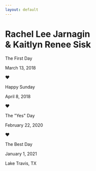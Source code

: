 ```yaml
---
layout: default
---
```


<h1>Rachel Lee Jarnagin<br>& Kaitlyn Renee Sisk</h1>
<div class="index-div">
    <p class="day-title">The First Day</p>
    <p class="day-desc">March 13, 2018</p>
    <p>&hearts;</p>
</div>
<div class="index-div">
    <p class="day-title">Happy Sunday</p>
    <p class="day-desc">April 8, 2018</p>
    <p>&hearts;</p>
</div>
<div class="index-div">
    <p class="day-title">The "Yes" Day</p>
    <p class="day-desc">February 22, 2020</p>
    <p>&hearts;</p>
</div>
<div class="index-div">
    <p class="day-title">The Best Day</p>
    <p class="day-desc">January 1, 2021<p>
    <p class="day-desc">Lake Travis, TX</p>
</div>
